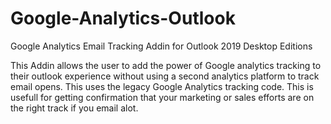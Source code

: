 # Google-Analytics-Outlook
Google Analytics Email Tracking Addin for Outlook 2019 Desktop Editions

This Addin allows the user to add the power of Google analytics tracking to their outlook experience without using a second analytics platform to track email opens. This uses the legacy Google Analytics tracking code. This is usefull for getting confirmation that your marketing or sales efforts are on the right track if you email alot.
